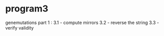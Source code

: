 # program3
genemutations
part 1 :
  3.1 - compute mirrors
  3.2 - reverse the string
  3.3 - verify validity
